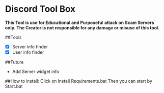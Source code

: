 # Discord Tool Box
**This Tool is use for Educational and Purposeful attack on Scam Servers only. The Creator is not responsible for any damage or misuse of this tool.**

##Tools
- [x] Server info finder
- [x] User info finder

##Future
- Add Server widget info

##How to install:
Click on Install Requirements.bat
Then you can start by Start.bat
